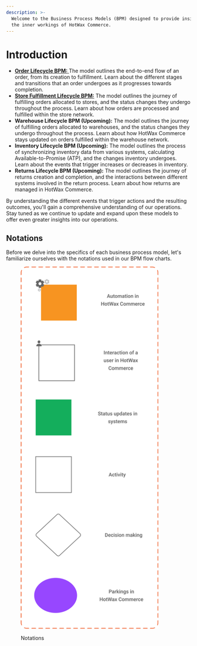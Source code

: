 ```yaml
---
description: >-
  Welcome to the Business Process Models (BPM) designed to provide insights into
  the inner workings of HotWax Commerce.
---
```


# Introduction

* [**Order Lifecycle BPM:** ](orderlifecycle.md)The model outlines the end-to-end flow of an order, from its creation to fulfillment. Learn about the different stages and transitions that an order undergoes as it progresses towards completion.
* [**Store Fulfillment Lifecycle BPM:**](store.fulfillment.md) The model outlines the journey of fulfilling orders allocated to stores, and the status changes they undergo throughout the process. Learn about how orders are processed and fulfilled within the store network.
* **Warehouse Lifecycle BPM (Upcoming):** The model outlines the journey of fulfilling orders allocated to warehouses, and the status changes they undergo throughout the process. Learn about how HotWax Commerce stays updated on orders fulfilled within the warehouse network.
* **Inventory Lifecycle BPM (Upcoming):** The model outlines the process of synchronizing inventory data from various systems, calculating Available-to-Promise (ATP), and the changes inventory undergoes. Learn about the events that trigger increases or decreases in inventory.
* **Returns Lifecycle BPM (Upcoming):** The model outlines the journey of returns creation and completion, and the interactions between different systems involved in the return process. Learn about how returns are managed in HotWax Commerce.

By understanding the different events that trigger actions and the resulting outcomes, you'll gain a comprehensive understanding of our operations. Stay tuned as we continue to update and expand upon these models to offer even greater insights into our operations.

## Notations

Before we delve into the specifics of each business process model, let's familiarize ourselves with the notations used in our BPM flow charts.&#x20;

<figure><img src="../.gitbook/assets/notations.png" alt="" width="375"><figcaption><p>Notations</p></figcaption></figure>
